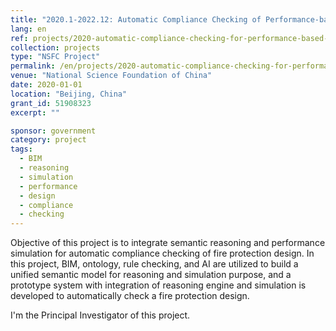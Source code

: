 ```yaml
---
title: "2020.1-2022.12: Automatic Compliance Checking of Performance-based Fire Protection Design by Integrating Reasoning and Simulation"
lang: en
ref: projects/2020-automatic-compliance-checking-for-performance-based-design
collection: projects
type: "NSFC Project"
permalink: /en/projects/2020-automatic-compliance-checking-for-performance-based-design
venue: "National Science Foundation of China"
date: 2020-01-01
location: "Beijing, China"
grant_id: 51908323
excerpt: ""

sponsor: government
category: project
tags: 
  - BIM
  - reasoning
  - simulation
  - performance
  - design
  - compliance
  - checking
---
```


Objective of this project is to integrate semantic reasoning and performance simulation for automatic compliance checking of fire protection design. In this project, BIM, ontology, rule checking, and AI are utilized to build a unified semantic model for reasoning and simulation purpose, and a prototype system with integration of reasoning engine and simulation is developed to automatically check a fire protection design.

I'm the Principal Investigator of this project.
